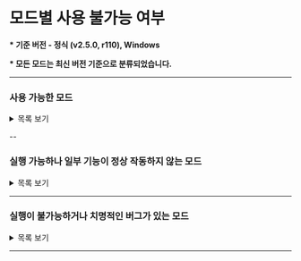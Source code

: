 # 모드별 사용 불가능 여부

**\* 기준 버전 - 정식 (v2.5.0, r110), Windows**

**\* 모든 모드는 최신 버전 기준으로 분류되었습니다.**

---

### 사용 가능한 모드
<details>
  <summary>목록 보기</summary>
  
  * AdofaiTweaks (v2.6.3)
  * Overlayer (v2.4.0)
  * BackToThePast (v1.9.3)
  * CustomDeathMassage (v1.0.0 ; 아카이브 서버 모드)
  * DesyncFix (v0.0.6)
  * DetailRP (v1.0.2)
  * ErrorDetector (v1.0.0)
  * KeyViewer (v3.6.1)
  * Localizations (v1.0.0)
  * MusicTimestamp (v0.0.10)
  * RainingKeys (v0.4.1)
  * ShowBPM (v1.2.0)
  * ShowVFXs (v1.1.0)
  * TileCount (v0.0.9)
  * DLC 대화창 디자인 바꿔주는 모드 (v0.1.0)
  * EmulateSpecialday (v1.1.0 ; 아카이브 서버 모드)
  * FaceLock (v1.0.1)
  * MinesweeperFlag (v0.0.1)
  * NoTileDot (v1.0)
  * AdofaiExtension (v0.0.5)
  * AutoUpdate (v0.0.4)
  * EditorTabLib (v2.2.0)
  * YoutubeStream (v0.0.5)
</details>

--

### 실행 가능하나 일부 기능이 정상 작동하지 않는 모드
<details>
  <summary>목록 보기</summary>
  
  * Editor+ Reborn
  * NoCameraStop
  * RelativeFreeAngle
  * PlanetTweaks
  * FixBug
  * ShowTimingWindowScale
  * TileTweaks
  * EditorTweaks
</details>


---

### 실행이 불가능하거나 치명적인 버그가 있는 모드
<details>
  <summary>목록 보기</summary>
  
  * ProgressDisplayer
  * MagicShapeMultiply
  * PrograssBar
  * JudgeTextBeautifier
</details>

---
